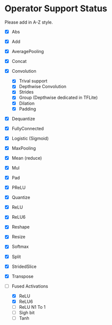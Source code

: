 Operator Support Status
=======================

Please add in A-Z style.

- [x] Abs
- [x] Add
- [x] AveragePooling
- [x] Concat
- [x] Convolution
    - [x] Trival support
    - [x] Depthwise Convolution
    - [x] Strides
    - [x] Group (Depthwise dedicated in TFLite)
    - [x] Dilation
    - [x] Padding
- [x] Dequantize
- [x] FullyConnected
- [x] Logistic (Sigmoid)
- [x] MaxPooling
- [x] Mean (reduce)
- [x] Mul
- [x] Pad
- [x] PReLU
- [x] Quantize
- [x] ReLU
- [x] ReLU6
- [x] Reshape
- [x] Resize
- [x] Softmax
- [x] Split
- [x] StridedSlice
- [x] Transpose

- [ ] Fused Activations
    - [x] ReLU
    - [x] ReLU6
    - [ ] ReLU N1 To 1
    - [ ] Sigh bit
    - [ ] Tanh

